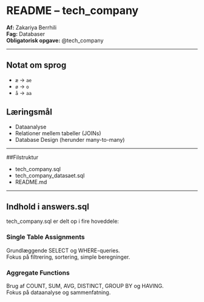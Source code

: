 # README – tech_company

**Af:** Zakariya Berrhili  
**Fag:** Databaser  
**Obligatorisk opgave:**  @tech_company

---
## Notat om sprog

- `æ` → `ae`  
- `ø` → `o`  
- `å` → `aa`  

## Læringsmål
- Dataanalyse
- Relationer mellem tabeller (JOINs)
- Database Design (herunder many-to-many)

---

##Filstruktur
- tech_company.sql
- tech_company_datasaet.sql
- README.md

---

## Indhold i answers.sql
tech_company.sql er delt op i fire hoveddele:

### **Single Table Assignments**
Grundlæggende SELECT og WHERE-queries.  
Fokus på filtrering, sortering, simple beregninger.

### **Aggregate Functions**
Brug af COUNT, SUM, AVG, DISTINCT, GROUP BY og HAVING.  
Fokus på dataanalyse og sammenfatning.  
